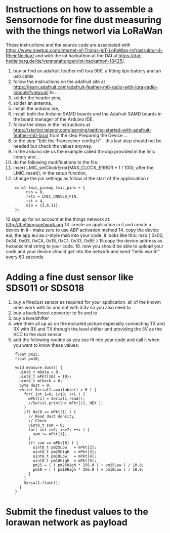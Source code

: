# Instructions on how to assemble a Sensornode for fine dust measuring with the things networl via LoRaWan

These instructions and the source code are associated with https://www.meetup.com/Internet-of-Things-IoT-LoRaWan-Infrastruktur-4-RheinNeckar/ and with the iot hackathon at the DAI at https://dai-heidelberg.de/de/veranstaltungen/iot-hackathon-18425/.


1. buy or find an adafruit feather m0 lora 900, a fitting lipo battery and an usb cable
2. follow the instructions on the adafruit site at https://learn.adafruit.com/adafruit-feather-m0-radio-with-lora-radio-module?view=all to ...
3. solder the header pins,
4. solder an antenna,
4. install the arduino ide,
5. install both the Arduino SAMD boards and the Adafruit SAMD boards in the board manager of the Arduino IDE.
6. follow the steps in the instructions at https://startiot.telenor.com/learning/getting-started-with-adafruit-feather-m0-lora/ from the step Preparing the Device ...
7. to the step "Edit the Transceiver config.h" - this last step should not be needed but check the values anyway.
8. in the arduino ide us the example called ttn-abp provided in the lmic library and ...
9. do the following modifications to the file:
10. insert LMIC_setClockError(MAX_CLOCK_ERROR * 1 / 100); after the LMIC_reset(); in the setup function,
11. change the pin settings as follow at the start of the applicvation r
```
    const lmic_pinmap lmic_pins = {
        .nss = 8,  
        .rxtx = LMIC_UNUSED_PIN,
        .rst = 4,
        .dio = {3,6,11},
    };
 ```
12.sign up for an account at the things network at: http://thethingsnetwork.org
13. create an application in it and create a device in it - make sure to use ABP activation method
14. copy the device eui, the app eui as c-style msb into your code. it looks like this:
    msb { 0x00, 0x34, 0x03, 0xCA, 0x18, 0xC1, 0x33, 0xBE }
15.copy the device address as hexadecimal string to your code.
16. now you should be able to upload your code and your device should get into the network and send "hello world!" every 60 seconds

# Adding a fine dust sensor like SDS011 or SDS018

1. buy a finedust sensor as required for your application. all of the known ones work with 5v and not with 3.3v so you also need to
2. buy a buck/boost converter to 5v and to
3. buy a levelshifter
4. wire them all up as on the included picture especially connecting TX and RX with RX and TX through the level shifter and providing the 5V as the VCC to the dust sensor
5. add the following routine as you see fit into your code and call it when you want to know these values:

```
    float pm25;
    float pm10;

    void measure_dust() {
      uint8_t mData = 0;
      uint8_t mPkt[10] = {0};
      uint8_t mCheck = 0;
      byte dust = 0;
      while( Serial1.available() > 0 ) {
        for( int i=0; i<10; ++i ) {
          mPkt[i] = Serial1.read();
          //Serial.println( mPkt[i], HEX );
        }
        if( 0xC0 == mPkt[1] ) {
          // Read dust density.
          // Check
          uint8_t sum = 0;
          for( int i=2; i<=7; ++i ) {
            sum += mPkt[i];
          }
          if( sum == mPkt[8] ) {
            uint8_t pm25Low   = mPkt[2];
            uint8_t pm25High  = mPkt[3];
            uint8_t pm10Low   = mPkt[4];
            uint8_t pm10High  = mPkt[5];
            pm25 = ( ( pm25High * 256.0 ) + pm25Low ) / 10.0;
            pm10 = ( ( pm10High * 256.0 ) + pm10Low ) / 10.0;
          }
        }
        Serial1.flush();
      }
    }
```

# Submit the finedust values to the lorawan network as payload
